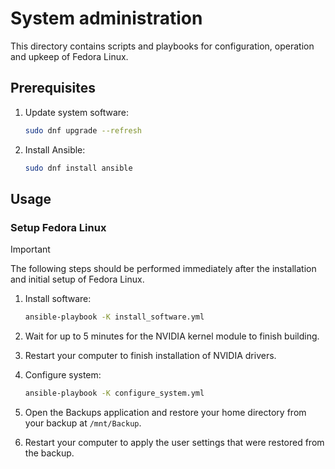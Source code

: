 # System administration

This directory contains scripts and playbooks for configuration, operation and upkeep of Fedora Linux.

## Prerequisites

1. Update system software:

    ```bash
    sudo dnf upgrade --refresh
    ```

1. Install Ansible:

    ```bash
    sudo dnf install ansible
    ```

## Usage

### Setup Fedora Linux

> [!IMPORTANT]
> The following steps should be performed immediately after the installation and initial setup of Fedora Linux.

1. Install software:

    ```bash
    ansible-playbook -K install_software.yml
    ```

1. Wait for up to 5 minutes for the NVIDIA kernel module to finish building.
1. Restart your computer to finish installation of NVIDIA drivers.
1. Configure system:

    ```bash
    ansible-playbook -K configure_system.yml
    ```

1. Open the Backups application and restore your home directory from your backup at `/mnt/Backup`.
1. Restart your computer to apply the user settings that were restored from the backup.
